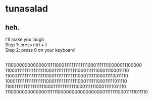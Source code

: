 # tunasalad
heh.
-------------------------------------------
I'll make you laugh<br/>
Step 1: press ctrl + f<br/>
Step 2: press 0 on your keyboard<br/>
<br/>


111000000000000011111000111111111111100011111110000011100000
110001111111111111111000111111111111100011111100011100011110
110001111111111111111000111111111111100011111100011110011110
100011111111111111111000111111111111100011111100011111011110
110011111111111111111000111111111111100011111100011111011110
111000000000000011111100000000000000000111111100011111011110
